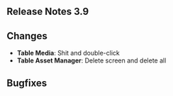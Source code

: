 ## Release Notes 3.9

## Changes


- **Table Media**: Shit and double-click
- **Table Asset Manager**: Delete screen and delete all

## Bugfixes

  